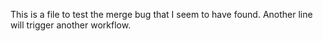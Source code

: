 This is a file to test the merge bug that I seem to have found.
Another line will trigger another workflow.